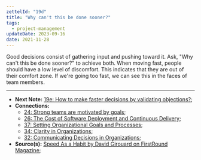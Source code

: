 ```yaml
---
zettelId: "19d"
title: "Why can't this be done sooner?"
tags:
  - project-management
updateDate: 2023-09-16
date: 2021-11-28
---
```


Good decisions consist of gathering input and pushing toward it. Ask, "Why can't this be done sooner?" to achieve both. When moving fast, people should have a low level of discomfort. This indicates that they are out of their comfort zone. If we're going too fast, we can see this in the faces of team members.

---

- **Next Note:** [19e: How to make faster decisions by validating objections?](/notes/19e/);
- **Connections:**
  - [24: Strong teams are motivated by goals](/notes/24/);
  - [26: The Cost of Software Deployment and Continuous Delivery](/notes/26/);
  - [37: Setting Organizational Goals and Processes](/notes/37/);
  - [34: Clarity in Organizations](/notes/34/);
  - [32: Communicating Decisions in Organizations](/notes/32/);
- **Source(s):** [Speed As a Habit by David Girouard on FirstRound Magazine](https://review.firstround.com/speed-as-a-habit);
